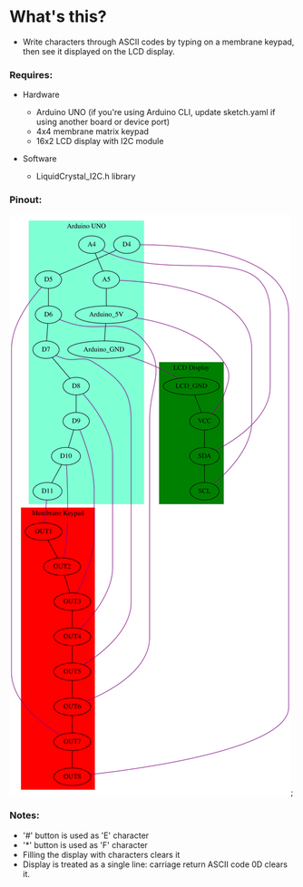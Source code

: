 # What's this?

- Write characters through ASCII codes by typing on a membrane keypad, then see it displayed on the LCD display.

### Requires:

- Hardware

   - Arduino UNO (if you're using Arduino CLI, update sketch.yaml if using another board or device port)
   - 4x4 membrane matrix keypad
   - 16x2 LCD display with I2C module

- Software

   - LiquidCrystal_I2C.h library

### Pinout:

![pinout](./pinout.dot.svg);

### Notes:

- '#' button is used as 'E' character
- '*' button is used as 'F' character
- Filling the display with characters clears it
- Display is treated as a single line: carriage return ASCII code 0D clears it.
